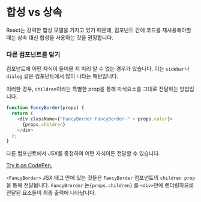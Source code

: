 # 합성 vs 상속

React는 강력한 합성 모델을 가지고 있기 때문에, 컴포넌트 간에 코드를 재사용해야할 때는 상속 대신 합성을 사용하는 것을 권장합니다.

### 다른 컴포넌트를 담기

컴포넌트에 어떤 자식이 들어올 지 미리 알 수 없는 경우가 있습니다. 이는 `sidebar`나 `dialog` 같은 컴포넌트에서 많이 나타는 패턴입니다.

이러한 경우, `children`이라는 특별한 prop을 통해 자식요소를 그대로 전달하는 방법입니다.

```js
function FancyBorder(props) {
  return (
    <div className={"FancyBorder FancyBorder-" + props.color}>
      {props.children}
    </div>
  );
}
```

다른 컴포넌트에서 JSX를 중첩하여 어떤 자식이든 전달할 수 있습니다.

[Try it on CodePen.](https://codepen.io/gaearon/pen/ozqNOV?editors=0010)

`<FancyBorder>` JSX 태그 안에 있는 것들은 `FancyBorder` 컴포넌트의 `children prop`을 통해 전달됩니다. `FancyBrorder` 는`{props.children}` 를 `<div>`안에 렌더링하므로 전달된 요소들이 최종 출력에 나타납니다.
